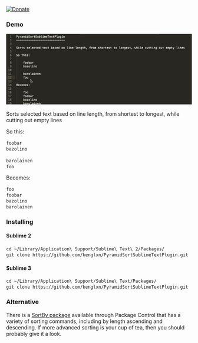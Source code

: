 [![Donate](https://rawgithub.com/twolfson/gittip-badge/0.2.0/dist/gittip.png)](https://www.gittip.com/kenglxn/)

### Demo

![Demo](https://github.com/kenglxn/PyramidSortSublimeTextPlugin/raw/master/demo.gif)

Sorts selected text based on line length, from shortest to longest, while cutting out empty lines

So this:

    foobar
    bazolino
    
    barolainen
    foo

Becomes:
    
    foo
    foobar
    bazolino
    barolainen


### Installing

#### Sublime 2
    
    cd ~/Library/Application\ Support/Sublime\ Text\ 2/Packages/
    git clone https://github.com/kenglxn/PyramidSortSublimeTextPlugin.git

#### Sublime 3

    cd ~/Library/Application\ Support/Sublime\ Text/Packages/
    git clone https://github.com/kenglxn/PyramidSortSublimeTextPlugin.git

### Alternative

There is a [SortBy package](https://sublime.wbond.net/packages/SortBy) available through Package Control 
that has a variety of sorting commands, including by length ascending and descending. 
If more advanced sorting is your cup of tea, then you should probably give it a look.
